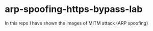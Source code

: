 # arp-spoofing-https-bypass-lab
In this repo I have shown the images of MITM attack (ARP spoofing) 
